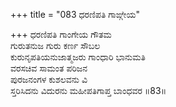 +++
title = "083 ಧರಣಿಪತಿ ಗಾಙ್ಗೇಯ"

+++
ಧರಣಿಪತಿ ಗಾಂಗೇಯ ಗೌತಮ  
ಗುರುತನುಜ ಗುರು ಕರ್ಣ ಸೌಬಲ  
ಕುರುನೃಪತಿಯನುಜಾತ್ಮಜರು ಗಾಂಧಾರಿ ಭಾನುಮತಿ  
ವರಸಚಿವ ಸಾಮಂತ ಪರಿಜನ   
ಪುರಜನಂಗಳ ಕುಶಲವನು ವಿ  
ಸ್ತರಿಸಿದನು ವಿದುರನು ಮಹೀಪತಿಗಾಪ್ತ ಬಾಂಧವರ     ॥83॥